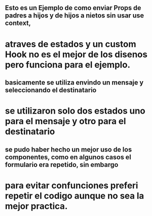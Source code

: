 ## Esto es un Ejemplo de como enviar Props de padres a hijos y de hijos a nietos sin usar use context,
# atraves de estados y un custom Hook no es el mejor de los disenos pero funciona para el ejemplo. 

## basicamente  se utiliza envindo un mensaje y seleccionando el destinatario 
# se utilizaron solo dos estados uno para el mensaje y otro para el destinatario 

## se pudo haber hecho un mejor uso de los componentes, como en algunos casos el formulario era repetido, sin embargo
# para evitar confunciones preferi repetir el codigo aunque no sea la mejor practica. 